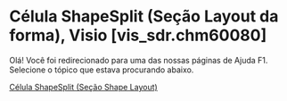 
# Célula ShapeSplit (Seção Layout da forma), Visio [vis_sdr.chm60080]

Olá! Você foi redirecionado para uma das nossas páginas de Ajuda F1. Selecione o tópico que estava procurando abaixo.

[Célula ShapeSplit (Seção Shape Layout)](http://msdn.microsoft.com/library/96b8c503-67b3-8623-d99b-0dad7b15c224%28Office.15%29.aspx)
